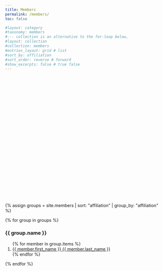 ```yaml
---
title: Members
permalink: /members/
toc: false

#layout: category
#taxonomy: members
#--- collection is an alternative to the for-loop below,
#layout: collection 
#collection: members
#entries_layout: grid # list
#sort_by: affiliation
#sort_order: reverse # forward
#show_excerpts: false # true false
---
```



<link rel="stylesheet" href="/assets/js/leaflet/leaflet.css"/>
<script src="/assets/js/leaflet/leaflet.js"></script>
<script src="/assets/js/members-map.js"></script>

<div id="map" style="width: 100%; height: 400px"></div>

<script >
    // TODO: These could be generate from the member pages. Currently the location/city attribute is missing
    var cities = {
        'Basel': {'coordinates': [47.5616, 7.5831], 'affiliations': ['University of Basel', 'FMI Basel', 'ETHZ Basel']},
        'Bern': {'coordinates': [46.95027, 7.43777], 'affiliations': ['University of Bern', 'Inselgruppe AG']},
        'Fribourg': {'coordinates': [46.79388, 7.15526],'affiliations': ['University of Fribourg']},
        'Geneva': {'coordinates': [46.19904, 6.14456],'affiliations': ['University of Geneva', 'University Hospitals of Geneva / University of Geneva']},
        'Lausanne': {'coordinates': [46.52051, 6.56632],'affiliations': ['EPFL', 'Lausanne University Hospital', 'University of Lausanne']},
        'Martigny': {'coordinates': [46.10923, 7.08447],'affiliations': ['IDIAP Martigny']},
        'Zurich': {'coordinates': [47.37404, 8.55097], 'affiliations': ['ETH Zurich', 'Fenaco', 'University Hospital Zurich', 'University of Zurich']}
    };
    swissbiasmap([46.650, 8.335], cities)
</script>


{% assign groups = site.members |  sort: "affiliation" | group_by: "affiliation" %}

<div> 
{% for group in groups %}
	<h3 id="{{group.name}}"> {{ group.name }} </h3>
			<ol> 
			{% for member in group.items %}
				<li> <a href="{{ member.url }}"> 
				{{ member.first_name }} {{ member.last_name }}</a> </li>
			{% endfor %} 
			</ol>
{% endfor %} 
</div>




